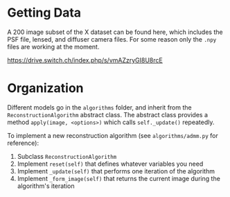 # Getting Data

A 200 image subset of the X dataset can be found here, which includes the PSF file, lensed, and diffuser camera files.
For some reason only the `.npy` files are working at the moment.

https://drive.switch.ch/index.php/s/vmAZzryGI8U8rcE

# Organization

Different models go in the `algorithms` folder, and inherit from the `ReconstructionAlgorithm` abstract class. The
abstract class provides a method `apply(image, <options>)` which calls `self._update()` repeatedly.

To implement a new reconstruction algorithm (see `algorithms/admm.py` for reference):

1. Subclass `ReconstructionAlgorithm`
2. Implement `reset(self)` that defines whatever variables you need
3. Implement `_update(self)` that performs one iteration of the algorithm
4. Implement `_form_image(self)` that returns the current image during the algorithm's iteration
